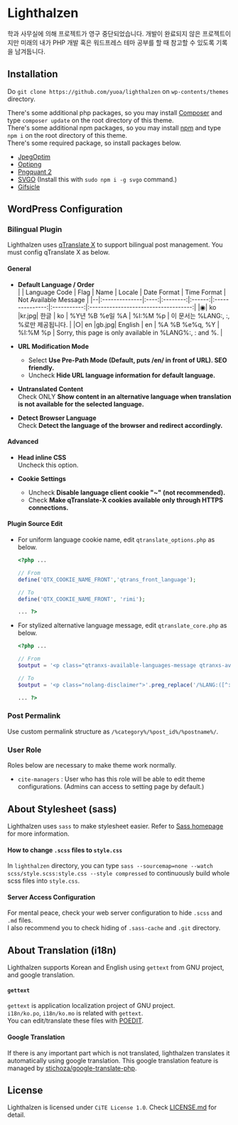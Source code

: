 # Lighthalzen
학과 사무실에 의해 프로젝트가 영구 중단되었습니다. 개발이 완료되지 않은 프로젝트이지만 미래의 내가 PHP 개발 혹은 워드프레스 테마 공부를 할 때 참고할 수 있도록 기록을 남겨둡니다.

## Installation
Do `git clone https://github.com/yuoa/lighthalzen` on `wp-contents/themes` directory.  

There's some additional php packages, so you may install [Composer](https://getcomposer.org) and type `composer update` on the root directory of this theme.  
There's some additional npm packages, so you may install [npm](https://www.npmjs.com/get-npm) and type `npm i` on the root directory of this theme.  
There's some required package, so install packages below.  
- [JpegOptim](http://freecode.com/projects/jpegoptim)
- [Optipng](http://optipng.sourceforge.net/)
- [Pngquant 2](https://pngquant.org/)
- [SVGO](https://github.com/svg/svgo) (Install this with `sudo npm i -g svgo` command.)
- [Gifsicle](http://www.lcdf.org/gifsicle/)

## WordPress Configuration
### Bilingual Plugin
Lighthalzen uses [qTranslate X](https://github.com/qTranslate-Team/qtranslate-x) to support bilingual post management. You must config qTranslate X as below.

#### General
- **Default Language / Order**  
    | | Language Code | Flag |   Name   | Locale |   Date Format   | Time Format |                   Not Available Message                  |
    |--|:--------------|:----:|:--------:|:------:|:---------------:|:-----------:|:------------------------------------:|
    |◉| ko            |kr.jpg| 한글       | ko     | %Y년 %B %e일 %A   | %I:%M %p    | 이 문서는 %LANG:, :, %로만 제공됩니다.                     |
    |○| en            |gb.jpg| English  | en     | %A %B %e%q, %Y  | %I:%M %p    | Sorry, this page is only available in %LANG%:, : and %.  |

- **URL Modification Mode**
    - Select **Use Pre-Path Mode (Default, puts /en/ in front of URL). SEO friendly.**
    - Uncheck **Hide URL language information for default language.**

- **Untranslated Content**  
    Check ONLY **Show content in an alternative language when translation is not available for the selected language.**

- **Detect Browser Language**  
    Check **Detect the language of the browser and redirect accordingly.**

#### Advanced
- **Head inline CSS**  
    Uncheck this option.

- **Cookie Settings**  
    - Uncheck **Disable language client cookie "~" (not recommended).**
    - Check **Make qTranslate‑X cookies available only through HTTPS connections.**

#### Plugin Source Edit
- For uniform language cookie name, edit `qtranslate_options.php` as below.
    ```php
    <?php ...

    // From
    define('QTX_COOKIE_NAME_FRONT','qtrans_front_language');

    // To
    define('QTX_COOKIE_NAME_FRONT', 'rimi');

    ... ?>
    ```

- For stylized alternative language message, edit `qtranslate_core.php` as below.
    ```php
    <?php ...

    // From
    $output = '<p class="qtranxs-available-languages-message qtranxs-available-languages-message-'.$lang.'">'.preg_replace('/%LANG:([^:]*):([^%]*)%/', $language_list, $q_config['not_available'][$lang]).$altlanguagecontent;

    // To
    $output = '<p class="nolang-disclaimer">'.preg_replace('/%LANG:([^:]*):([^%]*)%/', $language_list, $q_config['not_available'][$lang]).$altlanguagecontent;
    
    ... ?>
    ```

### Post Permalink
Use custom permalink structure as `/%category%/%post_id%/%postname%/`.

### User Role
Roles below are necessary to make theme work normally.  
- `cite-managers` : User who has this role will be able to edit theme configurations. (Admins can access to setting page by default.)  

## About Stylesheet (sass)
Lighthalzen uses `sass` to make stylesheet easier. Refer to [Sass homepage](https://sass-lang.com) for more information.

#### How to change `.scss` files to `style.css`
In `lighthalzen` directory, you can type `sass --sourcemap=none --watch scss/style.scss:style.css --style compressed` to continuously build whole scss files into `style.css`.

#### Server Access Configuration
For mental peace, check your web server configuration to hide `.scss` and `.md` files.  
I also recommend you to check hiding of `.sass-cache` and `.git` directory.

## About Translation (i18n)
Lighthalzen supports Korean and English using `gettext` from GNU project, and google translation.

#### `gettext`
`gettext` is application localization project of GNU project.  
`i18n/ko.po`, `i18n/ko.mo` is related with `gettext`.  
You can edit/translate these files with [POEDIT](https://poedit.net).  

#### Google Translation
If there is any important part which is not translated, lighthalzen translates it automatically using google translation. This google translation feature is managed by [stichoza/google-translate-php](https://github.com/Stichoza/google-translate-php).

## License
Lighthalzen is licensed under `CiTE License 1.0`. Check [LICENSE.md](LICENSE.md) for detail.  
